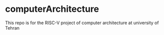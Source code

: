 # computerArchitecture
This repo is for the RISC-V project of computer architecture at university of Tehran 
